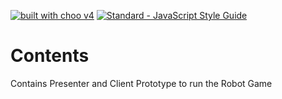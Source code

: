 [![built with choo v4](https://img.shields.io/badge/built%20with%20choo-v4-ffc3e4.svg?style=flat-square)](https://github.com/yoshuawuyts/choo) [![Standard - JavaScript Style Guide](https://img.shields.io/badge/code%20style-standard-brightgreen.svg)](http://standardjs.com/)


# Contents
Contains Presenter and Client Prototype to run the Robot Game
